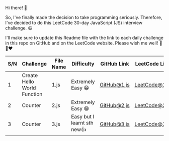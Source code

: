 Hi there! 👋

So, I've finally made the decision to take programming seriously. Therefore, I've decided to do this LeetCode 30-day JavaScript (JS) interview challenge. 😃

I'll make sure to update this Readme file with the link to each daily challenge in this repo on GitHub and on the LeetCode website. Please wish me well! 🌟😊❤️

| S/N | Challenge                   | File Name | Difficulty        | GitHub Link                                                                    | LeetCode Link                                                                           |
| --- | --------------------------- | --------- | ----------------- | ------------------------------------------------------------------------------ | --------------------------------------------------------------------------------------- |
| 1   | Create Hello World Function | 1.js      | Extremely Easy 😁 | [GitHub@1.js](https://github.com/ayatullahkhalid/30-Days-of-JS/blob/main/1.js) | [LeetCode@1.js](https://leetcode.com/problems/create-hello-world-function/description/) |
| 2   | Counter | 2.js      | Extremely Easy 😁|[GitHub@2.js](https://github.com/ayatullahkhalid/30-Days-of-JS/blob/main/2.js)|[LeetCode@2.js](https://leetcode.com/problems/counter/description/)|
| 3   | Counter | 3.js      | Easy but I learnt sth new👍|[GitHub@3.js](https://github.com/ayatullahkhalid/30-Days-of-JS/blob/main/3.js)|[LeetCode@3.js](https://leetcode.com/problems/to-be-or-not-to-be/description/)|

